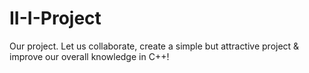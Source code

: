 # II-I-Project
Our project. Let us collaborate, create a simple but attractive project &amp; improve our overall knowledge in C++!
